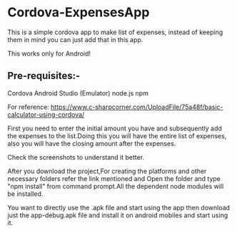 # Cordova-ExpensesApp

This is a simple cordova app to make list of expenses, instead of keeping them in mind you can just add that in this app.

This works only for Android!

Pre-requisites:-
----------------
Cordova
Android Studio (Emulator)
node.js 
npm

For reference:
https://www.c-sharpcorner.com/UploadFile/75a48f/basic-calculator-using-cordova/

First you need to enter the initial amount you have and subsequently add the expenses to the list.Doing this you will have the entire list of expenses, also you will have the closing amount after the expenses.

Check the screenshots to understand it better.

After you download the project,For creating the platforms and other necessary folders refer the link mentioned and 
Open the folder and type "npm install" from command prompt.All the dependent node modules will be installed.


You want to directly use the .apk file and start using the app then download just the app-debug.apk file and install it on android mobiles and start using it.

